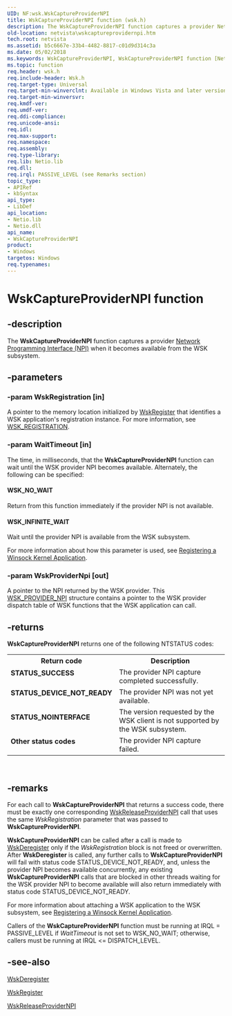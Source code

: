 ```yaml
---
UID: NF:wsk.WskCaptureProviderNPI
title: WskCaptureProviderNPI function (wsk.h)
description: The WskCaptureProviderNPI function captures a provider Network Programming Interface (NPI) when it becomes available from the WSK subsystem.
old-location: netvista\wskcaptureprovidernpi.htm
tech.root: netvista
ms.assetid: b5c6667e-33b4-4482-8817-c01d9d314c3a
ms.date: 05/02/2018
ms.keywords: WskCaptureProviderNPI, WskCaptureProviderNPI function [Network Drivers Starting with Windows Vista], netvista.wskcaptureprovidernpi, wsk/WskCaptureProviderNPI, wskref_571be642-7c1c-471d-bf35-73bd6b271cbe.xml
ms.topic: function
req.header: wsk.h
req.include-header: Wsk.h
req.target-type: Universal
req.target-min-winverclnt: Available in Windows Vista and later versions of the Windows operating   systems.
req.target-min-winversvr: 
req.kmdf-ver: 
req.umdf-ver: 
req.ddi-compliance: 
req.unicode-ansi: 
req.idl: 
req.max-support: 
req.namespace: 
req.assembly: 
req.type-library: 
req.lib: Netio.lib
req.dll: 
req.irql: PASSIVE_LEVEL (see Remarks section)
topic_type:
- APIRef
- kbSyntax
api_type:
- LibDef
api_location:
- Netio.lib
- Netio.dll
api_name:
- WskCaptureProviderNPI
product:
- Windows
targetos: Windows
req.typenames: 
---
```


# WskCaptureProviderNPI function


## -description


The 
  <b>WskCaptureProviderNPI</b> function captures a provider 
  <a href="https://docs.microsoft.com/windows-hardware/drivers/network/network-programming-interface">Network Programming Interface
  (NPI)</a> when it becomes available from the WSK subsystem.


## -parameters




### -param WskRegistration [in]

A pointer to the memory location initialized by 
     <a href="https://msdn.microsoft.com/library/windows/hardware/ff571143">WskRegister</a> that identifies a WSK
     application's registration instance. For more information, see 
     <a href="https://msdn.microsoft.com/library/windows/hardware/ff571178">WSK_REGISTRATION</a>.


### -param WaitTimeout [in]

The time, in milliseconds, that the 
     <b>WskCaptureProviderNPI</b> function can wait until the WSK provider NPI becomes available. Alternately,
     the following can be specified:
     





#### WSK_NO_WAIT

Return from this function immediately if the provider NPI is not available.



#### WSK_INFINITE_WAIT

Wait until the provider NPI is available from the WSK subsystem.

For more information about how this parameter is used, see 
     <a href="https://docs.microsoft.com/windows-hardware/drivers/network/registering-a-winsock-kernel-application">Registering a Winsock
     Kernel Application</a>.


### -param WskProviderNpi [out]

A pointer to the NPI returned by the WSK provider. This 
     <a href="https://msdn.microsoft.com/library/windows/hardware/ff571177">WSK_PROVIDER_NPI</a> structure contains a
     pointer to the WSK provider dispatch table of WSK functions that the WSK application can call.


## -returns



<b>WskCaptureProviderNPI</b> returns one of the following NTSTATUS codes:

<table>
<tr>
<th>Return code</th>
<th>Description</th>
</tr>
<tr>
<td width="40%">
<dl>
<dt><b>STATUS_SUCCESS</b></dt>
</dl>
</td>
<td width="60%">
The provider NPI capture completed successfully.

</td>
</tr>
<tr>
<td width="40%">
<dl>
<dt><b>STATUS_DEVICE_NOT_READY</b></dt>
</dl>
</td>
<td width="60%">
The provider NPI was not yet available.

</td>
</tr>
<tr>
<td width="40%">
<dl>
<dt><b>STATUS_NOINTERFACE</b></dt>
</dl>
</td>
<td width="60%">
The version requested by the WSK client is not supported by the WSK subsystem.

</td>
</tr>
<tr>
<td width="40%">
<dl>
<dt><b>Other status codes</b></dt>
</dl>
</td>
<td width="60%">
The provider NPI capture failed.

</td>
</tr>
</table>
 




## -remarks



For each call to 
    <b>WskCaptureProviderNPI</b> that returns a success code, there must be exactly one corresponding 
    <a href="https://msdn.microsoft.com/library/windows/hardware/ff571145">WskReleaseProviderNPI</a> call that uses
    the same 
    <i>WskRegistration</i> parameter that was passed to 
    <b>WskCaptureProviderNPI</b>.

<b>WskCaptureProviderNPI</b> can be called after a call is made to 
    <a href="https://msdn.microsoft.com/library/windows/hardware/ff571128">WskDeregister</a> only if the 
    <i>WskRegistration</i> block is not freed or overwritten. After 
    <b>WskDeregister</b> is called, any further calls to 
    <b>WskCaptureProviderNPI</b> will fail with status code STATUS_DEVICE_NOT_READY, and, unless the provider
    NPI becomes available concurrently, any existing 
    <b>WskCaptureProviderNPI</b> calls that are blocked in other threads waiting for the WSK provider NPI to
    become available will also return immediately with status code STATUS_DEVICE_NOT_READY.

For more information about attaching a WSK application to the WSK subsystem, see 
    <a href="https://docs.microsoft.com/windows-hardware/drivers/network/registering-a-winsock-kernel-application">Registering a Winsock Kernel
    Application</a>.

Callers of the 
    <b>WskCaptureProviderNPI</b> function must be running at IRQL = PASSIVE_LEVEL if 
    <i>WaitTimeout</i> is not set to WSK_NO_WAIT; otherwise, callers must be running at IRQL &lt;=
    DISPATCH_LEVEL.




## -see-also




<a href="https://msdn.microsoft.com/library/windows/hardware/ff571128">WskDeregister</a>



<a href="https://msdn.microsoft.com/library/windows/hardware/ff571143">WskRegister</a>



<a href="https://msdn.microsoft.com/library/windows/hardware/ff571145">WskReleaseProviderNPI</a>
 

 

